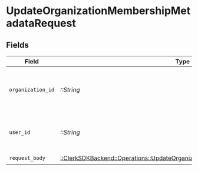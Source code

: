 # UpdateOrganizationMembershipMetadataRequest


## Fields

| Field                                                                                                                                                        | Type                                                                                                                                                         | Required                                                                                                                                                     | Description                                                                                                                                                  |
| ------------------------------------------------------------------------------------------------------------------------------------------------------------ | ------------------------------------------------------------------------------------------------------------------------------------------------------------ | ------------------------------------------------------------------------------------------------------------------------------------------------------------ | ------------------------------------------------------------------------------------------------------------------------------------------------------------ |
| `organization_id`                                                                                                                                            | *::String*                                                                                                                                                   | :heavy_check_mark:                                                                                                                                           | The ID of the organization the membership belongs to                                                                                                         |
| `user_id`                                                                                                                                                    | *::String*                                                                                                                                                   | :heavy_check_mark:                                                                                                                                           | The ID of the user that this membership belongs to                                                                                                           |
| `request_body`                                                                                                                                               | [::ClerkSDKBackend::Operations::UpdateOrganizationMembershipMetadataRequestBody](../../models/operations/updateorganizationmembershipmetadatarequestbody.md) | :heavy_check_mark:                                                                                                                                           | N/A                                                                                                                                                          |